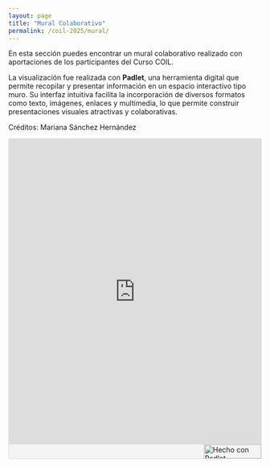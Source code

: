 ```yaml
---
layout: page
title: "Mural Colaborativo"
permalink: /coil-2025/mural/
---
```

En esta sección puedes encontrar un mural colaborativo realizado con aportaciones de los participantes del Curso COIL.

La visualización fue realizada con **Padlet**, una herramienta digital que permite recopilar y presentar información en un espacio interactivo tipo muro. Su interfaz intuitiva facilita la incorporación de diversos formatos como texto, imágenes, enlaces y multimedia, lo que permite construir presentaciones visuales atractivas y colaborativas.

Créditos: Mariana Sánchez Hernández

<div class="padlet-embed" style="border:1px solid rgba(0,0,0,0.1);border-radius:2px;box-sizing:border-box;overflow:hidden;position:relative;width:100%;background:#F4F4F4"><p style="padding:0;margin:0"><iframe src="https://padlet.com/embed/qmft60i12qzikcrk" frameborder="0" allow="camera;microphone;geolocation;display-capture;clipboard-write" style="width:100%;height:608px;display:block;padding:0;margin:0"></iframe></p><div style="display:flex;align-items:center;justify-content:end;margin:0;height:28px"><a href="https://padlet.com?ref=embed" style="display:block;flex-grow:0;margin:0;border:none;padding:0;text-decoration:none" target="_blank"><div style="display:flex;align-items:center;"><img src="https://padlet.net/embeds/made_with_padlet_2022.png" width="114" height="28" style="padding:0;margin:0;background:0 0;border:none;box-shadow:none" alt="Hecho con Padlet"></div></a></div></div>

